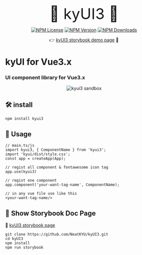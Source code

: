 <p align='center'>
    <font size="7">🌠 kyUI3 🌠</font>
</p>
<div align='center'>


[![NPM License](https://img.shields.io/npm/l/all-contributors.svg?style=flat)](https://github.com/NeatKYU/kyUI3/master/LICENSE)  [![NPM Version](https://img.shields.io/npm/v/kyui3.svg?style=flat)](//npmjs.com/package/kyui3)  [![NPM Downloads](https://img.shields.io/npm/dt/kyui3.svg?style=flat)](//npmjs.com/package/kyui3)  

👉 [kyUI3 storybook demo page](https://master--62f34ed2f44bd94b7764438f.chromatic.com) 📘 

</div>

# kyUI for Vue3.x
### UI component library for Vue3.x

<div align='center'>

![kyui3 sandbox](https://github.com/NeatKYU/kyUI3/assets/110021148/5878a578-4a91-421e-821f-700aa452323d)

</div>

## 🛠️ install
```
npm install kyui3
```

## 📖 Usage
```
// main.ts/js
import kyui3, { ComponentName } from 'kyui3';
import 'kyui/dist/style.css';
const app = createApp(App);

// regist all component & fontawesome icon tag
app.use(kyui3)

// regist one component
app.component('your-want-tag-name', ComponentName);
```

```
// in any vue file use like this
<your-want-tag-name/>
```

## 📑 Show Storybook Doc Page
🔗 [kyUI3 storybook page](https://master--62f34ed2f44bd94b7764438f.chromatic.com)
```
git clone https://github.com/NeatKYU/kyUI3.git
cd kyUI3
npm install
npm run storybook
```